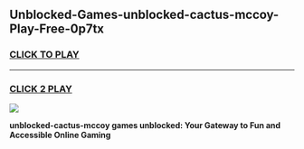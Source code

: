 
## Unblocked-Games-unblocked-cactus-mccoy-Play-Free-0p7tx
<h3>
<a href="https://premium76.site?title=unblocked-cactus-mccoy&ref=12A">CLICK TO PLAY</a></h3>
<hr>

<h3>
<a href="https://premium76.site?title=unblocked-cactus-mccoy&ref=12A">CLICK 2 PLAY</a>
  
</h3>

<a href="https://premium76.site?title=unblocked-cactus-mccoy&ref=12A"><img src="https://clearcache.store/games.png"></a>


**unblocked-cactus-mccoy games unblocked: Your Gateway to Fun and Accessible Online Gaming**
